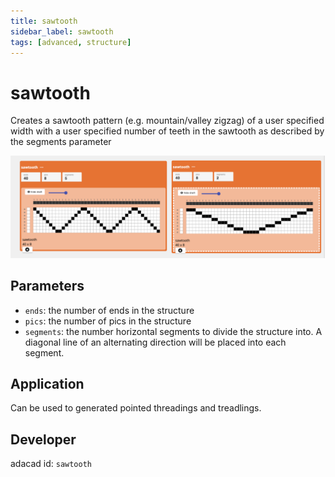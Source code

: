 ```yaml
---
title: sawtooth
sidebar_label: sawtooth
tags: [advanced, structure]
---
```

# sawtooth
Creates a sawtooth pattern (e.g. mountain/valley zigzag) of a user specified width with a user specified number of teeth in the sawtooth as described by the segments parameter

![file](./img/sawtooth.png)


## Parameters
- `ends`: the number of ends in the structure
- `pics`: the number of pics in the structure
- `segments`: the number horizontal segments to divide the structure into. A diagonal line of an alternating direction will be placed into each segment. 



## Application
Can be used to generated pointed threadings and treadlings.

## Developer
adacad id: `sawtooth`
